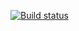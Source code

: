 [![Build status](https://ci.appveyor.com/api/projects/status/0595w2jd87tyab0y?svg=true)](https://ci.appveyor.com/project/dianest/aqa2-3-1)
